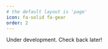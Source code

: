 ```yaml
---
# the default layout is 'page'
icon: fa-solid fa-gear
order: 2
---
```


Under development. Check back later! 